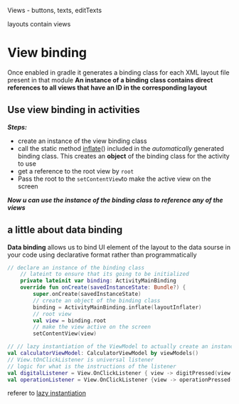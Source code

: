 Views - buttons, texts, editTexts

layouts contain views

# View binding

Once enabled in gradle it generates a binding class for each XML layout file present in that module
**An instance of a binding class contains direct references to all views that have an ID in the corresponding layout**


## Use view binding in activities

**_Steps:_**
- create an instance of the view binding class
- call the static method [inflate](https://github.com/KidPudel/android-starter-kit/blob/main/Android/inflate.md)() included in the _automatically_ generated binding class. This creates an **object** of the binding class for the activity to use
- get a reference to the root view by ```root```
- Pass the root to the ```setContentView```to make the active view on the screen

**_Now u can use the instance of the binding class to reference  any of the views_**


## a little about data binding  
**Data binding** allows us to bind UI element of the layout to the data sourse in your code using declarative format rather than programmatically


```kotlin
// declare an instance of the binding class
    // lateint to ensure that its going to be initialized
    private lateinit var binding: ActivityMainBinding
    override fun onCreate(savedInstanceState: Bundle?) {
        super.onCreate(savedInstanceState)
        // create an object of the binding class
        binding = ActivityMainBinding.inflate(layoutInflater)
        // root view
        val view = binding.root
        // make the view active on the screen
        setContentView(view)
```


```kotlin
// // lazy instantiation of the ViewModel to actually create an instance on the first access
val calculatorViewModel: CalculatorViewModel by viewModels()
// View.tOnClickListener is universal listener
// logic for what is the instructions of the listener
val digitalListener = View.OnClickListener { view -> digitPressed(view as Button) }
val operationListener = View.OnClickListener {view -> operationPressed(view as Button)}
```
referer to [lazy instantiation](https://github.com/KidPudel/android-starter-kit/blob/main/Kotlin/lazy-instantiation.md)
